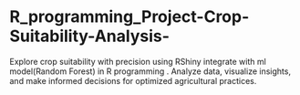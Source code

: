 # R_programming_Project-Crop-Suitability-Analysis-
Explore crop suitability with precision using RShiny integrate with ml model(Random Forest) in R programming . Analyze data, visualize insights, and make informed decisions for optimized agricultural practices.
